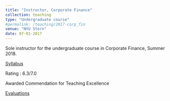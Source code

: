 ```yaml
---
title: "Instructor, Corporate Finance"
collection: teaching
type: "Undergraduate course"
#permalink: /teaching/2017-corp_fin
venue: "NYU Stern"
date: 07-01-2017
---
```


Sole instructor for the undergraduate course in Corporate Finance, Summer 2018. 

[Syllabus](http://manasagopal23.github.io/files/Syllabus_updated.pdf)

Rating : 6.3/7.0

Awarded Commendation for Teaching Excellence 

[Evaluations](http://manasagopal23.github.io/files/Evaluations.pdf)


